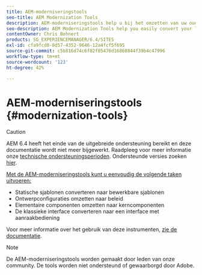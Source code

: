 ```yaml
---
title: AEM-moderniseringstools
seo-title: AEM Modernization Tools
description: AEM-moderniseringstools help u bij het omzetten van uw oude AEM naar de nieuwste technologie
seo-description: AEM Modernization Tools help you easily convert your legacy AEM features to the latest technology
contentOwner: Chris Bohnert
products: SG_EXPERIENCEMANAGER/6.4/SITES
exl-id: cfa9fcd0-8d57-4352-9646-12a4fcf5f695
source-git-commit: c5b816d74c6f02f85476d16868844f39b4c47996
workflow-type: tm+mt
source-wordcount: '123'
ht-degree: 42%

---
```


# AEM-moderniseringstools {#modernization-tools}

>[!CAUTION]
>
>AEM 6.4 heeft het einde van de uitgebreide ondersteuning bereikt en deze documentatie wordt niet meer bijgewerkt. Raadpleeg voor meer informatie onze [technische ondersteuningsperioden](https://helpx.adobe.com/support/programs/eol-matrix.html). Ondersteunde versies zoeken [hier](https://experienceleague.adobe.com/docs/).

[Met de AEM-moderniseringstools kunt u eenvoudig de volgende taken uitvoeren:](http://opensource.adobe.com/aem-modernize-tools/)

* [](page-templates-static.md)Statische sjablonen converteren naar bewerkbare sjablonen[](page-templates-editable.md)
* [](page-templates-static.md)Ontwerpconfiguraties omzetten naar beleid[](page-templates-editable.md)
* [](/help/sites-authoring/default-components-foundation.md)Elementaire componenten omzetten naar kerncomponenten[](https://experienceleague.adobe.com/docs/experience-manager-core-components/using/introduction.html)
* [](website.md)De klassieke interface converteren naar een interface met aanraakbediening[](touch-ui-concepts.md)

Voor meer informatie over het gebruik van deze instrumenten, [zie de documentatie](http://opensource.adobe.com/aem-modernize-tools/).

>[!NOTE]
>
>De AEM-moderniseringstools worden gemaakt door leden van onze community. De tools worden niet ondersteund of gewaarborgd door Adobe.

